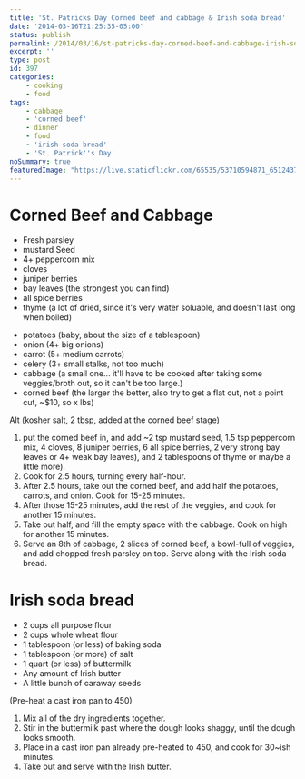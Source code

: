 ```yaml
---
title: 'St. Patricks Day Corned beef and cabbage & Irish soda bread'
date: '2014-03-16T21:25:35-05:00'
status: publish
permalink: /2014/03/16/st-patricks-day-corned-beef-and-cabbage-irish-soda-bread
excerpt: ''
type: post
id: 397
categories:
    - cooking
    - food
tags:
    - cabbage
    - 'corned beef'
    - dinner
    - food
    - 'irish soda bread'
    - 'St. Patrick''s Day'
noSummary: true
featuredImage: "https://live.staticflickr.com/65535/53710594871_651243773c_o.jpg"
---
```

# Corned Beef and Cabbage

- Fresh parsley
- mustard Seed
- 4+ peppercorn mix
- cloves
- juniper berries
- bay leaves (the strongest you can find)
- all spice berries
- thyme (a lot of dried, since it's very water soluable, and doesn't last long when boiled)


* potatoes (baby, about the size of a tablespoon)
* onion (4+ big onions)
* carrot (5+ medium carrots)
* celery (3+ small stalks, not too much)
* cabbage (a small one... it'll have to be cooked after taking some veggies/broth out, so it can't be too large.)
* corned beef (the larger the better, also try to get a flat cut, not a point cut, ~$10, so x lbs)

Alt (kosher salt, 2 tbsp, added at the corned beef stage)

1. put the corned beef in, and add ~2 tsp mustard seed, 1.5 tsp peppercorn mix, 4 cloves, 8 juniper berries, 6 all spice berries, 2 very strong bay leaves or 4+ weak bay leaves), and 2 tablespoons of thyme or maybe a little more).
2. Cook for 2.5 hours, turning every half-hour.
3. After 2.5 hours, take out the corned beef, and add half the potatoes, carrots, and onion. Cook for 15-25 minutes.
4. After those 15-25 minutes, add the rest of the veggies, and cook for another 15 minutes.
5. Take out half, and fill the empty space with the cabbage. Cook on high for another 15 minutes.
6. Serve an 8th of cabbage, 2 slices of corned beef, a bowl-full of veggies, and add chopped fresh parsley on top.  Serve along with the Irish soda bread.

# Irish soda bread

- 2 cups all purpose flour
- 2 cups whole wheat flour
- 1 tablespoon (or less) of baking soda
- 1 tablespoon (or more) of salt
- 1 quart (or less) of buttermilk
- Any amount of Irish butter
- A little bunch of caraway seeds

(Pre-heat a cast iron pan to 450)

1. Mix all of the dry ingredients together.
2. Stir in the buttermilk past where the dough looks shaggy, until the dough looks smooth.
3. Place in a cast iron pan already pre-heated to 450, and cook for 30~ish minutes.
4. Take out and serve with the Irish butter.